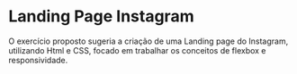 # Landing Page Instagram

O exercício proposto sugeria a criação de uma Landing page do Instagram, utilizando Html e CSS, focado em trabalhar os conceitos de flexbox e responsividade.

